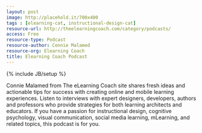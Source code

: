 ```yaml
---
layout: post
image: http://placehold.it/700x400
tags : [elearning-cat, instructional-design-cat]
resource-url: http://theelearningcoach.com/category/podcasts/
access: Free
resource-type: Podcast
resource-author: Connie Malamed
resource-org: Elearning Coach
title: Elearning Coach Podcast
---
```

{% include JB/setup %}

Connie Malamed from The eLearning Coach site shares fresh ideas and actionable tips for success with creating online and mobile learning experiences. Listen to interviews with expert designers, developers, authors and professors who provide strategies for both learning architects and educators. If you have a passion for instructional design, cognitive psychology, visual communication, social media learning, mLearning, and related topics, this podcast is for you.
